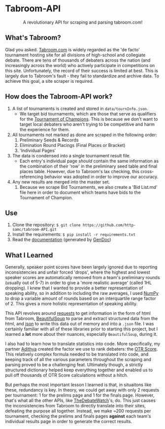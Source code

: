 # Tabroom-API
<p align="center">A revolutionary API for scraping and parsing tabroom.com!</p>

## What's Tabroom?
Glad you asked. [Tabroom.com](https://tabroom.com) is widely regarded as the 'de facto' tournament hosting site for all divisions of high-school and collegiate debate. There are tens of thousands of debaters across the nation (and increasingly across the world) who actively participate in competitions on this site. Unfortunately, the record of their success is limited at best. This is largely due to Tabroom's fault - they fail to standardize and archive data. To achieve this goal, a site scraper is required.

## How does the Tabroom-API work?
1. A list of tournaments is created and stored in `data/tournInfo.json`.
    - We target bid tournaments, which are those that serve as qualifiers for the [Tournament of Champions](https://ci.uky.edu/UKDebate/gold-pf-bid-tournaments). This is because we don't want to target local debaters who aren't trying to be competitive and harm the experience for them.
2. All tournaments not marked as done are scraped in the following order:
    1. Preliminary Seeds & Records
    2. Elimination Round Placings (Final Places or Bracket)
    3. 'Individual Pages'
3. The data is condensed into a single tournament result file.
    - Each entry's individual page *should* contain the same information as the combination of their 'row' in the preliminary seed table and final places table. However, due to Tabroom's lax checking, this cross-referencing behavior was adopted in order to improve our accuracy.
4. Any new results are merged into the master set.
    1. Because we scrape Bid Tournaments, we also create a 'Bid List.md' file here in order to document which teams have bids to the Tournament of Champion.

## Use
1. Clone the repository: `$ git clone https://github.com/http-samc/tabroom-API.git`
2. Install the requirements: `$ pip install -r requirements.txt`
2. Read the [documentation](https://github.com/http-samc/tabroom-API/blob/main/DOCS.md) (generated by [GenDoc](/projects/GenDoc))

## What I Learned
Generally, speaker point scores have been largely ignored due to reporting inconsistencies and unfair forced 'drops', where the highest and lowest speaker scores are automatically removed from a team's preliminary rounds (usually out of 5-7) in order to give a 'more realistic average' (called 1HL dropping). I knew that I wanted to provide a better representation of speaking ability, so in addition to including the raw averages, I used [NumPy](https://numpy.org/) to drop a variable amount of rounds based on an interquartile range factor of 2. This gives a more holistic representation of speaking ability.

This API revolves around [requests](https://pypi.org/project/requests/) to get information in the form of html from Tabroom, [BeautifulSoup](https://pypi.org/project/beautifulsoup4/) to parse and extract structured data from the html, and [json](https://docs.python.org/3/library/json.html) to write this data out of memory and into a `.json` file. I was certainly familiar with all of these libraries prior to starting this project, but I learned a **lot** more about their nuances, especially `BeautifulSoup`, during it.

I also had to learn how to translate statistics into code. More specifically, my partner [Adithya](linkedin.com/in/adithyav-/) created the factor we use to rank debaters: the [OTR Score](https://github.com/http-samc/tabroom-API/blob/main/RANKING_METHODOLOGY.md). This relatively complex formula needed to be translated into code, and keeping track of all the various parameters throughout the scraping and parsing proved to be a challenging feat. Ultimately though, a strictly structured dictionary helped keep everything together and enabled us to pull off thousands of OTR Score calculations without a hitch.

But perhaps the most important lesson I learned is that, in situaitons like these, redundancy is key. In theory, we could get away with only 2 requests per tournament: 1 for the prelims page and 1 for the finals page. However, that's what all the other APIs, like [TheDebateWatch](https://www.thedebatewatch.com/)'s, do. This just causes the inconsistencies from Tabroom to directly translate into their sites, defeating the purpose all together. Instead, we make ~200 requests per tournament, checking the prelims and finals pages **against** each team's individual results page in order to generate the correct results.